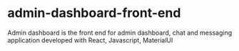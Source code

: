 # admin-dashboard-front-end
Admin dashboard is the front end for admin dashboard, chat and messaging application developed with React, Javascript, MaterialUI
